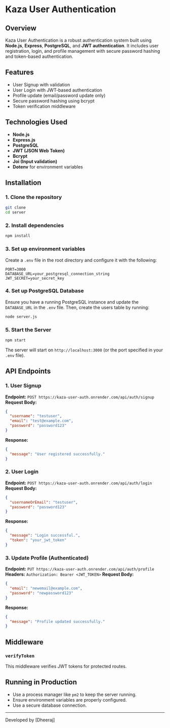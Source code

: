 # Kaza User Authentication

## Overview
Kaza User Authentication is a robust authentication system built using **Node.js**, **Express**, **PostgreSQL**, and **JWT authentication**. It includes user registration, login, and profile management with secure password hashing and token-based authentication.

## Features
- User Signup with validation
- User Login with JWT-based authentication
- Profile update (email/password update only)
- Secure password hashing using bcrypt
- Token verification middleware

## Technologies Used
- **Node.js**
- **Express.js**
- **PostgreSQL**
- **JWT (JSON Web Token)**
- **Bcrypt**
- **Joi (Input validation)**
- **Dotenv** for environment variables

## Installation

### 1. Clone the repository
```bash
git clone 
cd server
```

### 2. Install dependencies
```bash
npm install
```

### 3. Set up environment variables
Create a `.env` file in the root directory and configure it with the following:
```env
PORT=3000
DATABASE_URL=your_postgresql_connection_string
JWT_SECRET=your_secret_key
```

### 4. Set up PostgreSQL Database
Ensure you have a running PostgreSQL instance and update the `DATABASE_URL` in the `.env` file. Then, create the users table by running:
```bash
node server.js
```

### 5. Start the Server
```bash
npm start
```
The server will start on `http://localhost:3000` (or the port specified in your `.env` file).

## API Endpoints

### 1. User Signup
**Endpoint:** `POST https://kaza-user-auth.onrender.com/api/auth/signup`
**Request Body:**
```json
{
  "username": "testuser",
  "email": "test@example.com",
  "password": "password123"
}
```
**Response:**
```json
{
  "message": "User registered successfully."
}
```

### 2. User Login
**Endpoint:** `POST https://kaza-user-auth.onrender.com/api/auth/login`
**Request Body:**
```json
{
  "usernameOrEmail": "testuser",
  "password": "password123"
}
```
**Response:**
```json
{
  "message": "Login successful.",
  "token": "your_jwt_token"
}
```

### 3. Update Profile (Authenticated)
**Endpoint:** `PUT https://kaza-user-auth.onrender.com/api/auth/profile`
**Headers:** `Authorization: Bearer <JWT_TOKEN>`
**Request Body:**
```json
{
  "email": "newemail@example.com",
  "password": "newpassword123"
}
```
**Response:**
```json
{
  "message": "Profile updated successfully."
}
```

## Middleware
### `verifyToken`
This middleware verifies JWT tokens for protected routes.

## Running in Production
- Use a process manager like `pm2` to keep the server running.
- Ensure environment variables are properly configured.
- Use a secure database connection.


---
Developed by [Dheeraj] 

